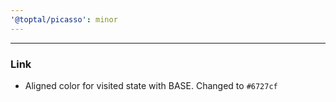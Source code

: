 ```yaml
---
'@toptal/picasso': minor
---
```


---
### Link

- Aligned color for visited state with BASE. Changed to `#6727cf`

